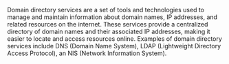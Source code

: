 Domain directory services are a set of tools and technologies used to manage and maintain information about domain names, IP addresses, and related resources on the internet. These services provide a centralized directory of domain names and their associated IP addresses, making it easier to locate and access resources online. Examples of domain directory services include DNS (Domain Name System), LDAP (Lightweight Directory Access Protocol), an NIS (Network Information System).
